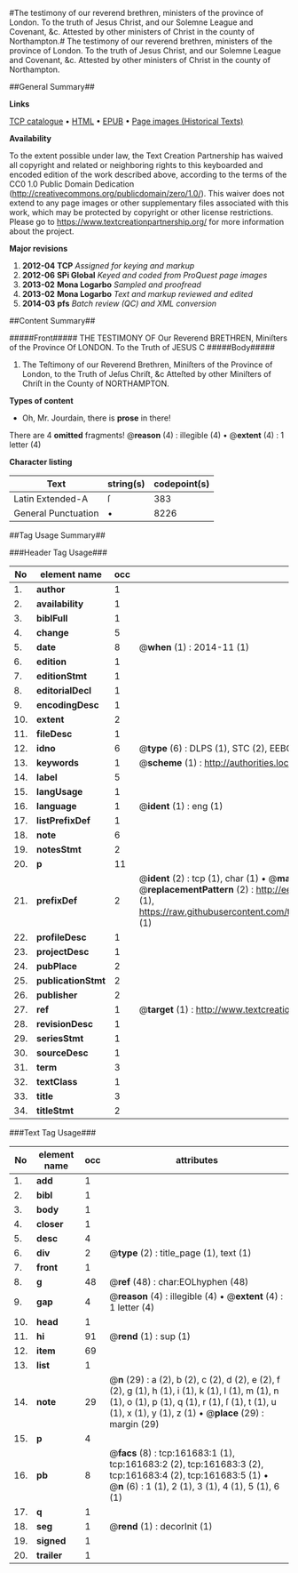 #The testimony of our reverend brethren, ministers of the province of London. To the truth of Jesus Christ, and our Solemne League and Covenant, &c. Attested by other ministers of Christ in the county of Northampton.#
The testimony of our reverend brethren, ministers of the province of London. To the truth of Jesus Christ, and our Solemne League and Covenant, &c. Attested by other ministers of Christ in the county of Northampton.

##General Summary##

**Links**

[TCP catalogue](http://www.ota.ox.ac.uk/tcp/)  • 
[HTML](http://tei.it.ox.ac.uk/tcp/Texts-HTML/free/A95/A95673.html)  • 
[EPUB](http://tei.it.ox.ac.uk/tcp/Texts-EPUB/free/A95/A95673.epub) • 
[Page images (Historical Texts)](https://historicaltexts.jisc.ac.uk/eebo-99863701e)

**Availability**

To the extent possible under law, the Text Creation Partnership has waived all copyright and related or neighboring rights to this keyboarded and encoded edition of the work described above, according to the terms of the CC0 1.0 Public Domain Dedication (http://creativecommons.org/publicdomain/zero/1.0/). This waiver does not extend to any page images or other supplementary files associated with this work, which may be protected by copyright or other license restrictions. Please go to https://www.textcreationpartnership.org/ for more information about the project.

**Major revisions**

1. __2012-04__ __TCP__ *Assigned for keying and markup*
1. __2012-06__ __SPi Global__ *Keyed and coded from ProQuest page images*
1. __2013-02__ __Mona Logarbo__ *Sampled and proofread*
1. __2013-02__ __Mona Logarbo__ *Text and markup reviewed and edited*
1. __2014-03__ __pfs__ *Batch review (QC) and XML conversion*

##Content Summary##

#####Front#####
THE TESTIMONY OF Our Reverend BRETHREN, Miniſters of the Province Of LONDON. To the Truth of JESUS C
#####Body#####

1. The Teſtimony of our Reverend Brethren, Miniſters of the Province of London, to the Truth of Jeſus Chriſt, &c Atteſted by other Miniſters of Chriſt in the County of NORTHAMPTON.

**Types of content**

  * Oh, Mr. Jourdain, there is **prose** in there!

There are 4 **omitted** fragments! 
 @__reason__ (4) : illegible (4)  •  @__extent__ (4) : 1 letter (4)

**Character listing**


|Text|string(s)|codepoint(s)|
|---|---|---|
|Latin Extended-A|ſ|383|
|General Punctuation|•|8226|

##Tag Usage Summary##

###Header Tag Usage###

|No|element name|occ|attributes|
|---|---|---|---|
|1.|__author__|1||
|2.|__availability__|1||
|3.|__biblFull__|1||
|4.|__change__|5||
|5.|__date__|8| @__when__ (1) : 2014-11 (1)|
|6.|__edition__|1||
|7.|__editionStmt__|1||
|8.|__editorialDecl__|1||
|9.|__encodingDesc__|1||
|10.|__extent__|2||
|11.|__fileDesc__|1||
|12.|__idno__|6| @__type__ (6) : DLPS (1), STC (2), EEBO-CITATION (1), PROQUEST (1), VID (1)|
|13.|__keywords__|1| @__scheme__ (1) : http://authorities.loc.gov/ (1)|
|14.|__label__|5||
|15.|__langUsage__|1||
|16.|__language__|1| @__ident__ (1) : eng (1)|
|17.|__listPrefixDef__|1||
|18.|__note__|6||
|19.|__notesStmt__|2||
|20.|__p__|11||
|21.|__prefixDef__|2| @__ident__ (2) : tcp (1), char (1)  •  @__matchPattern__ (2) : ([0-9\-]+):([0-9IVX]+) (1), (.+) (1)  •  @__replacementPattern__ (2) : http://eebo.chadwyck.com/downloadtiff?vid=$1&page=$2 (1), https://raw.githubusercontent.com/textcreationpartnership/Texts/master/tcpchars.xml#$1 (1)|
|22.|__profileDesc__|1||
|23.|__projectDesc__|1||
|24.|__pubPlace__|2||
|25.|__publicationStmt__|2||
|26.|__publisher__|2||
|27.|__ref__|1| @__target__ (1) : http://www.textcreationpartnership.org/docs/. (1)|
|28.|__revisionDesc__|1||
|29.|__seriesStmt__|1||
|30.|__sourceDesc__|1||
|31.|__term__|3||
|32.|__textClass__|1||
|33.|__title__|3||
|34.|__titleStmt__|2||


###Text Tag Usage###

|No|element name|occ|attributes|
|---|---|---|---|
|1.|__add__|1||
|2.|__bibl__|1||
|3.|__body__|1||
|4.|__closer__|1||
|5.|__desc__|4||
|6.|__div__|2| @__type__ (2) : title_page (1), text (1)|
|7.|__front__|1||
|8.|__g__|48| @__ref__ (48) : char:EOLhyphen (48)|
|9.|__gap__|4| @__reason__ (4) : illegible (4)  •  @__extent__ (4) : 1 letter (4)|
|10.|__head__|1||
|11.|__hi__|91| @__rend__ (1) : sup (1)|
|12.|__item__|69||
|13.|__list__|1||
|14.|__note__|29| @__n__ (29) : a (2), b (2), c (2), d (2), e (2), f (2), g (1), h (1), i (1), k (1), l (1), m (1), n (1), o (1), p (1), q (1), r (1), ſ (1), t (1), u (1), x (1), y (1), z (1)  •  @__place__ (29) : margin (29)|
|15.|__p__|4||
|16.|__pb__|8| @__facs__ (8) : tcp:161683:1 (1), tcp:161683:2 (2), tcp:161683:3 (2), tcp:161683:4 (2), tcp:161683:5 (1)  •  @__n__ (6) : 1 (1), 2 (1), 3 (1), 4 (1), 5 (1), 6 (1)|
|17.|__q__|1||
|18.|__seg__|1| @__rend__ (1) : decorInit (1)|
|19.|__signed__|1||
|20.|__trailer__|1||
